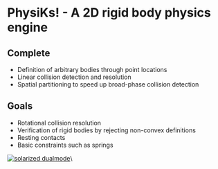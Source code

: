 # PhysiKs! - A 2D rigid body physics engine

## Complete
* Definition of arbitrary bodies through point locations
* Linear collision detection and resolution
* Spatial partitioning to speed up broad-phase collision detection

## Goals
* Rotational collision resolution
* Verification of rigid bodies by rejecting non-convex definitions
* Resting contacts
* Basic constraints such as springs

[![solarized dualmode](https://github.com/kevchou/PhysiKs/pics/pic1.png)](#features)\